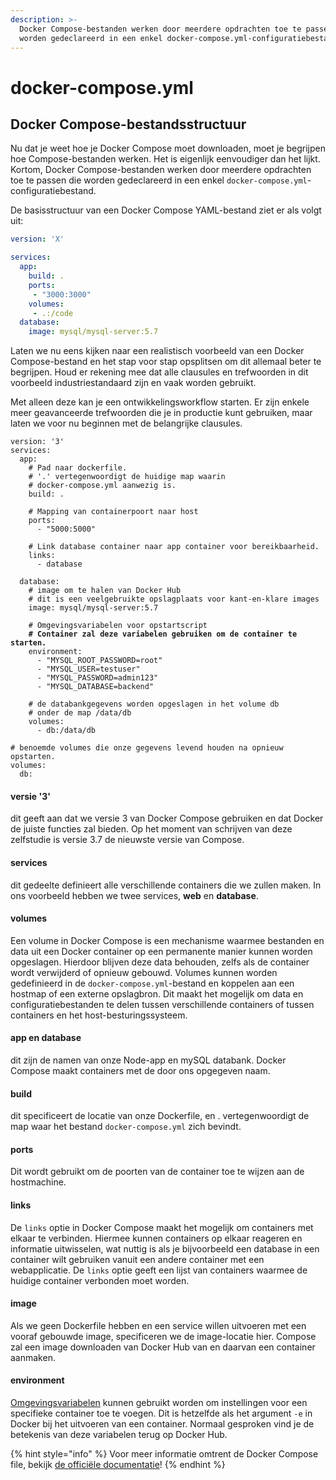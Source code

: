 ```yaml
---
description: >-
  Docker Compose-bestanden werken door meerdere opdrachten toe te passen die
  worden gedeclareerd in een enkel docker-compose.yml-configuratiebestand.
---
```


# docker-compose.yml

## Docker Compose-bestandsstructuur

Nu dat je weet hoe je Docker Compose moet downloaden, moet je begrijpen hoe Compose-bestanden werken. Het is eigenlijk eenvoudiger dan het lijkt. Kortom, Docker Compose-bestanden werken door meerdere opdrachten toe te passen die worden gedeclareerd in een enkel `docker-compose.yml`-configuratiebestand.

De basisstructuur van een Docker Compose YAML-bestand ziet er als volgt uit:

```yaml
version: 'X'

services:
  app:
    build: .
    ports:
     - "3000:3000"
    volumes:
     - .:/code
  database:
    image: mysql/mysql-server:5.7
```

Laten we nu eens kijken naar een realistisch voorbeeld van een Docker Compose-bestand en het stap voor stap opsplitsen om dit allemaal beter te begrijpen. Houd er rekening mee dat alle clausules en trefwoorden in dit voorbeeld industriestandaard zijn en vaak worden gebruikt.

Met alleen deze kan je een ontwikkelingsworkflow starten. Er zijn enkele meer geavanceerde trefwoorden die je in productie kunt gebruiken, maar laten we voor nu beginnen met de belangrijke clausules.

<pre class="language-yaml"><code class="lang-yaml">version: '3'
services:
  app:
    # Pad naar dockerfile.
    # '.' vertegenwoordigt de huidige map waarin
    # docker-compose.yml aanwezig is.
    build: .

    # Mapping van containerpoort naar host
    ports:
      - "5000:5000"

    # Link database container naar app container voor bereikbaarheid.
    links:
      - database
    
  database:
    # image om te halen van Docker Hub
    # dit is een veelgebruikte opslagplaats voor kant-en-klare images
    image: mysql/mysql-server:5.7

    # Omgevingsvariabelen voor opstartscript
<strong>    # Container zal deze variabelen gebruiken om de container te starten.
</strong>    environment:
      - "MYSQL_ROOT_PASSWORD=root"
      - "MYSQL_USER=testuser"
      - "MYSQL_PASSWORD=admin123"
      - "MYSQL_DATABASE=backend"
      
    # de databankgegevens worden opgeslagen in het volume db
    # onder de map /data/db
    volumes:
      - db:/data/db
      
# benoemde volumes die onze gegevens levend houden na opnieuw opstarten.
volumes:
  db:
</code></pre>

#### versie '3'

dit geeft aan dat we versie 3 van Docker Compose gebruiken en dat Docker de juiste functies zal bieden. Op het moment van schrijven van deze zelfstudie is versie 3.7 de nieuwste versie van Compose.

#### services

dit gedeelte definieert alle verschillende containers die we zullen maken. In ons voorbeeld hebben we twee services, **web** en **database**.

#### volumes

Een volume in Docker Compose is een mechanisme waarmee bestanden en data uit een Docker container op een permanente manier kunnen worden opgeslagen. Hierdoor blijven deze data behouden, zelfs als de container wordt verwijderd of opnieuw gebouwd. Volumes kunnen worden gedefinieerd in de `docker-compose.yml`-bestand en koppelen aan een hostmap of een externe opslagbron. Dit maakt het mogelijk om data en configuratiebestanden te delen tussen verschillende containers of tussen containers en het host-besturingssysteem.

#### app en database

dit zijn de namen van onze Node-app en mySQL databank. Docker Compose maakt containers met de door ons opgegeven naam.

#### build

dit specificeert de locatie van onze Dockerfile, en . vertegenwoordigt de map waar het bestand `docker-compose.yml` zich bevindt.

#### ports

Dit wordt gebruikt om de poorten van de container toe te wijzen aan de hostmachine.

#### links

De `links` optie in Docker Compose maakt het mogelijk om containers met elkaar te verbinden. Hiermee kunnen containers op elkaar reageren en informatie uitwisselen, wat nuttig is als je bijvoorbeeld een database in een container wilt gebruiken vanuit een andere container met een webapplicatie. De `links` optie geeft een lijst van containers waarmee de huidige container verbonden moet worden.

#### image

Als we geen Dockerfile hebben en een service willen uitvoeren met een vooraf gebouwde image, specificeren we de image-locatie hier. Compose zal een image downloaden van Docker Hub van en daarvan een container aanmaken.

#### environment

[Omgevingsvariabelen](../../../express.js/authenticatie-en-autorisatie/environment-variables.md) kunnen gebruikt worden om instellingen voor een specifieke container toe te voegen. Dit is hetzelfde als het argument `-e` in Docker bij het uitvoeren van een container. Normaal gesproken vind je de betekenis van deze variabelen terug op Docker Hub.

{% hint style="info" %}
Voor meer informatie omtrent de Docker Compose file, bekijk [de officiële documentatie](https://docs.docker.com/compose/compose-file/)!
{% endhint %}
